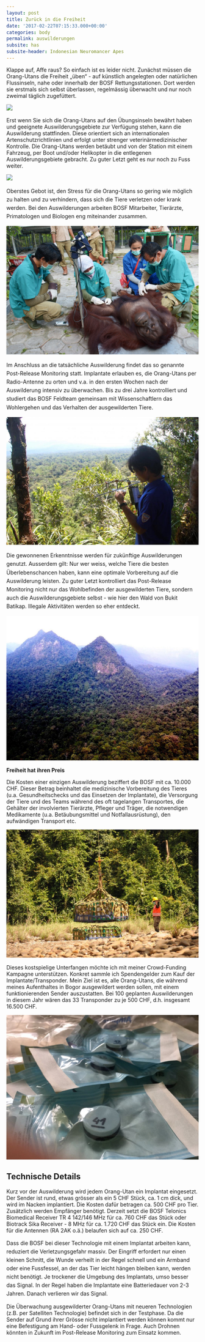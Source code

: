 ```yaml
---
layout: post
title: Zurück in die Freiheit
date: '2017-02-22T07:15:33.000+00:00'
categories: body
permalink: auswilderungen
subsite: has
subsite-header: Indonesian Neuromancer Apes
---
```

Klappe auf, Affe raus? So einfach ist es leider nicht. Zunächst müssen die Orang-Utans die Freiheit „üben“ - auf künstlich angelegten oder natürlichen Flussinseln, nahe oder innerhalb der BOSF Rettungsstationen. Dort werden sie erstmals sich selbst überlassen, regelmässig überwacht und nur noch zweimal täglich zugefüttert.

![](/uploads/2017/03/04/IMG%202677%20Totti,%20Raymond,%20Kenji,%20Arnold.JPG)

Erst wenn Sie sich die Orang-Utans auf den Übungsinseln bewährt haben und geeignete Auswilderungsgebiete zur Verfügung stehen, kann die Auswilderung stattfinden. Diese orientiert sich an internationalen Artenschutzrichtlinien und erfolgt unter strenger veterinärmedizinischer Kontrolle. Die Orang-Utans werden betäubt und von der Station mit einem Fahrzeug, per Boot und/oder Helikopter in die entlegenen Auswilderungsgebiete gebracht. Zu guter Letzt geht es nur noch zu Fuss weiter.

![](/uploads/2017/03/04/Foto%20by%20Mbak%20Pauline.JPG)

<span style="line-height: 1.58;">Oberstes Gebot ist, den Stress für die Orang-Utans so gering wie möglich zu halten und zu verhindern, dass sich die Tiere verletzen oder krank werden. Bei den Auswilderungen arbeiten BOSF Mitarbeiter, Tierärzte, Primatologen und Biologen eng miteinander zusammen. </span>

![](/uploads/2017/03/04/Foto%201%20(Sedation)%20BOS_0558%20copy%20%20-%20Indrayana.jpg)

<span style="line-height: 1.58;">Im Anschluss an die tatsächliche Auswilderung findet das so genannte Post-Release Monitoring statt. Implantate erlauben es, die Orang-Utans per Radio-Antenne zu orten und v.a. in den ersten Wochen nach der Auswilderung intensiv zu überwachen. Bis zu drei Jahre kontrolliert und studiert das BOSF Feldteam gemeinsam mit Wissenschaftlern das Wohlergehen und das Verhalten der ausgewilderten Tiere. </span>

![](/uploads/2017/03/04/schutzgebiete_Bukit_Batiukap_PRM.jpg)

<span style="line-height: 1.58;">Die gewonnenen Erkenntnisse werden für zukünftige Auswilderungen genutzt. Ausserdem gilt: Nur wer weiss, welche Tiere die besten Überlebenschancen haben, kann eine optimale Vorbereitung auf die Auswilderung leisten. Zu guter Letzt kontrolliert das Post-Release Monitoring nicht nur das Wohlbefinden der ausgewilderten Tiere, sondern auch die Auswilderungsgebiete selbst - wie hier den Wald von Bukit Batikap. Illegale Aktivitäten werden so eher entdeckt.</span>

![](/uploads/2017/03/04/schutzgebiete_Bukit_Batikap.jpg)

**Freiheit hat ihren Preis**

Die Kosten einer einzigen Auswilderung beziffert die BOSF mit ca. 10.000 CHF. Dieser Betrag beinhaltet die medizinische Vorbereitung des Tieres (u.a. Gesundheitschecks und das Einsetzen der Implantate), die Versorgung der Tiere und des Teams während des oft tagelangen Transportes, die Gehälter der involvierten Tierärzte, Pfleger und Träger, die notwendigen Medikamente (u.a. Betäubungsmittel und Notfallausrüstung), den aufwändigen Transport etc.

![](/uploads/2017/03/04/schutzgebiete_Bukit_Batikap_heliI.jpg)

Dieses kostspielige Unterfangen möchte ich mit meiner Crowd-Funding Kampagne unterstützen. Konkret sammle ich Spendengelder zum Kauf der Implantate/Transponder. Mein Ziel ist es, alle Orang-Utans, die während meines Aufenthaltes in Bogor ausgewildert werden sollen, mit einem funktionierenden Sender auszustatten. Bei 100 geplanten Auswilderungen in diesem Jahr wären das 33 Transponder zu je 500 CHF, d.h. insgesamt 16.500 CHF.

![](/uploads/2017/03/06/IMG-20170226-WA0003.jpg)

## Technische Details 

Kurz vor der Auswilderung wird jedem Orang-Utan ein Implantat eingesetzt. Der Sender ist rund, etwas grösser als ein 5 CHF Stück, ca. 1 cm dick, und wird im Nacken implantiert. Die Kosten dafür betragen ca. 500 CHF pro Tier. Zusätzlich werden Empfänger benötigt. Derzeit setzt die BOSF Telonics Biomedical Receiver TR 4 142/146 MHz für ca. 760 CHF das Stück oder Biotrack Sika Receiver - 8 MHz für ca. 1.720 CHF das Stück ein. Die Kosten für die Antennen (RA 2AK o.ä.) belaufen sich auf ca. 250 CHF.

<span style="line-height: 1.58;">Dass die BOSF bei dieser Technologie mit einem Implantat arbeiten kann, reduziert die Verletzungsgefahr massiv. Der Eingriff erfordert nur einen kleinen Schnitt, die Wunde verheilt in der Regel schnell und ein Armband oder eine Fussfessel, an der das Tier leicht hängen bleiben kann, werden nicht benötigt. Je trockener die Umgebung des Implantats, umso besser das Signal. In der Regel haben die Implantate eine Batteriedauer von 2-3 Jahren. Danach verlieren wir das Signal.</span>  

Die Überwachung ausgewilderter Orang-Utans mit neueren Technologien (z.B. per Satelliten Technologie) befindet sich in der Testphase. Da die Sender auf Grund ihrer Grösse nicht implantiert werden können kommt nur eine Befestigung am Hand- oder Fussgelenk in Frage. Auch Drohnen könnten in Zukunft im Post-Release Monitoring zum Einsatz kommen.